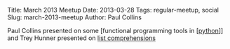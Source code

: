 Title: March 2013 Meetup
Date: 2013-03-28
Tags: regular-meetup, social
Slug: march-2013-meetup
Author: Paul Collins

Paul Collins presented on some [functional programming tools in
[[python][fpt_presentation]]] and Trey Hunner presented on [list
comprehensions][lcp]

[fpt_presentation]: https://docs.google.com/presentation/d/14uO_dlLeWBtvZDZBC6czuUXjrNYNjRn4G9CoPe7q4TI/edit#slide=id.p
[lcp]: https://github.com/pythonsd/presentations/tree/master/list_comprehensions

